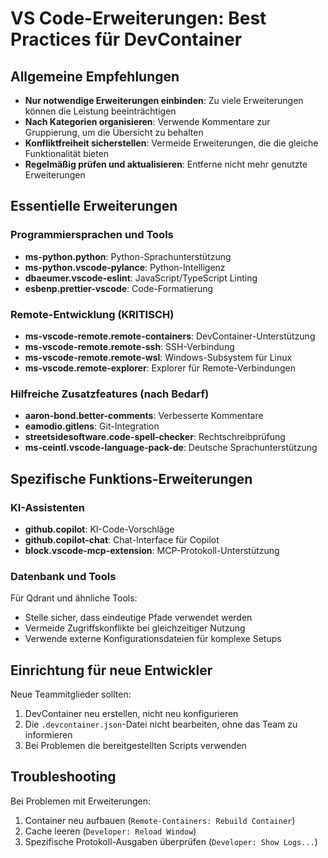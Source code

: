 # VS Code-Erweiterungen: Best Practices für DevContainer

## Allgemeine Empfehlungen

- **Nur notwendige Erweiterungen einbinden**: Zu viele Erweiterungen können die Leistung beeinträchtigen
- **Nach Kategorien organisieren**: Verwende Kommentare zur Gruppierung, um die Übersicht zu behalten
- **Konfliktfreiheit sicherstellen**: Vermeide Erweiterungen, die die gleiche Funktionalität bieten
- **Regelmäßig prüfen und aktualisieren**: Entferne nicht mehr genutzte Erweiterungen

## Essentielle Erweiterungen

### Programmiersprachen und Tools
- **ms-python.python**: Python-Sprachunterstützung
- **ms-python.vscode-pylance**: Python-Intelligenz
- **dbaeumer.vscode-eslint**: JavaScript/TypeScript Linting
- **esbenp.prettier-vscode**: Code-Formatierung

### Remote-Entwicklung (KRITISCH)
- **ms-vscode-remote.remote-containers**: DevContainer-Unterstützung
- **ms-vscode-remote.remote-ssh**: SSH-Verbindung
- **ms-vscode-remote.remote-wsl**: Windows-Subsystem für Linux
- **ms-vscode.remote-explorer**: Explorer für Remote-Verbindungen

### Hilfreiche Zusatzfeatures (nach Bedarf)
- **aaron-bond.better-comments**: Verbesserte Kommentare
- **eamodio.gitlens**: Git-Integration
- **streetsidesoftware.code-spell-checker**: Rechtschreibprüfung
- **ms-ceintl.vscode-language-pack-de**: Deutsche Sprachunterstützung

## Spezifische Funktions-Erweiterungen

### KI-Assistenten
- **github.copilot**: KI-Code-Vorschläge
- **github.copilot-chat**: Chat-Interface für Copilot
- **block.vscode-mcp-extension**: MCP-Protokoll-Unterstützung

### Datenbank und Tools
Für Qdrant und ähnliche Tools:
- Stelle sicher, dass eindeutige Pfade verwendet werden
- Vermeide Zugriffskonflikte bei gleichzeitiger Nutzung
- Verwende externe Konfigurationsdateien für komplexe Setups

## Einrichtung für neue Entwickler

Neue Teammitglieder sollten:
1. DevContainer neu erstellen, nicht neu konfigurieren
2. Die `.devcontainer.json`-Datei nicht bearbeiten, ohne das Team zu informieren
3. Bei Problemen die bereitgestellten Scripts verwenden

## Troubleshooting

Bei Problemen mit Erweiterungen:
1. Container neu aufbauen (`Remote-Containers: Rebuild Container`)
2. Cache leeren (`Developer: Reload Window`)
3. Spezifische Protokoll-Ausgaben überprüfen (`Developer: Show Logs...`)
